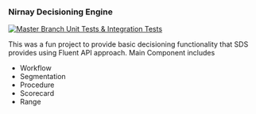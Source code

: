 ### Nirnay Decisioning Engine

[![Master Branch Unit Tests & Integration Tests](https://github.com/sushilnayak/nirnay-sds/actions/workflows/master.yml/badge.svg?branch=master)](https://github.com/sushilnayak/nirnay-sds/actions/workflows/master.yml)

This was a fun project to provide basic decisioning functionality that SDS provides using Fluent API approach. Main Component includes

- Workflow
- Segmentation
- Procedure
- Scorecard
- Range
